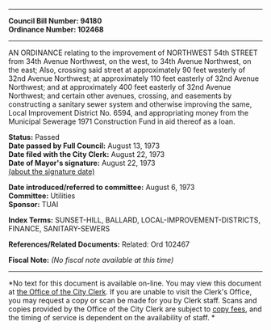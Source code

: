 * * * * *  
  
**Council Bill Number: [](#h0)[](#h2)94180**   
**Ordinance Number: 102468**  
  
* * * * *  
  
AN ORDINANCE relating to the improvement of NORTHWEST 54th STREET from 34th Avenue Northwest, on the west, to 34th Avenue Northwest, on the east; Also, crossing said street at approximately 90 feet westerly of 32nd Avenue Northwest; at approximately 110 feet easterly of 32nd Avenue Northwest; and at approximately 400 feet easterly of 32nd Avenue Northwest; and certain other avenues, crossing, and easements by constructing a sanitary sewer system and otherwise improving the same, Local Improvement District No. 6594, and appropriating money from the Municipal Sewerage 1971 Construction Fund in aid thereof as a loan.  
  
**Status:** Passed   
**Date passed by Full Council:** August 13, 1973   
**Date filed with the City Clerk:** August 22, 1973   
**Date of Mayor's signature:** August 22, 1973   
[(about the signature date)](/~public/approvaldate.htm)   
  
  
**Date introduced/referred to committee:** August 6, 1973   
**Committee:** Utilities   
**Sponsor:** TUAI   
  
**Index Terms:** SUNSET-HILL, BALLARD, LOCAL-IMPROVEMENT-DISTRICTS, FINANCE, SANITARY-SEWERS  
  
**References/Related Documents:** Related: Ord 102467  
  
**Fiscal Note:** *(No fiscal note available at this time)*  
  
* * * * *  
  
*No text for this document is available on-line. You may view this document at [the Office of the City Clerk](http://www.seattle.gov/leg/clerk/contactUs.htm). If you are unable to visit the Clerk's Office, you may request a copy or scan be made for you by Clerk staff. Scans and copies provided by the Office of the City Clerk are subject to [copy fees](http://clerk.seattle.gov/~public/clerkfees.htm), and the timing of service is dependent on the availability of staff. *  
  
  
